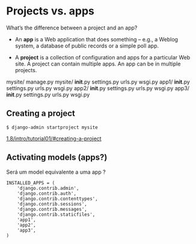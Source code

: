 Projects vs. apps
===


What’s the difference between a project and an app?

- An __app__ is a Web application that does something – e.g.,
  a Weblog system, a database of public records or a simple poll app.

- A __project__ is a collection of configuration and apps for a particular Web site. 
  A project can contain multiple apps.
  An app can be in multiple projects.


mysite/
    manage.py
    mysite/
        __init__.py
        settings.py
        urls.py
        wsgi.py
    app1/
        __init__.py
        settings.py
        urls.py
        wsgi.py
    app2/
        __init__.py
        settings.py
        urls.py
        wsgi.py
    app3/
        __init__.py
        settings.py
        urls.py
        wsgi.py



Creating a project
---


    $ django-admin startproject mysite

[1.8/intro/tutorial01/#creating-a-project](https://docs.djangoproject.com/en/1.8/intro/tutorial01/#creating-a-project)



Activating models (apps?)
---

Será um model  equivalente a uma app ?


    INSTALLED_APPS = (
        'django.contrib.admin',
        'django.contrib.auth',
        'django.contrib.contenttypes',
        'django.contrib.sessions',
        'django.contrib.messages',
        'django.contrib.staticfiles',
        'app1',
        'app2',
        'app3',        
    )